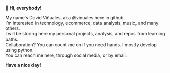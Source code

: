 👋 **Hi, everybody!**

My name's David Viñuales, aka @vinuales here in github.  
I’m interested in technology, ecommerce, data analysis, music, and many others.  
I will be storing here my personal projects, analysis, and repos from learning paths.  
Collaboration? You can count me on if you need hands. I mostly develop using python.  
You can reach me here, through social media, or by email.

**Have a nice day!**
